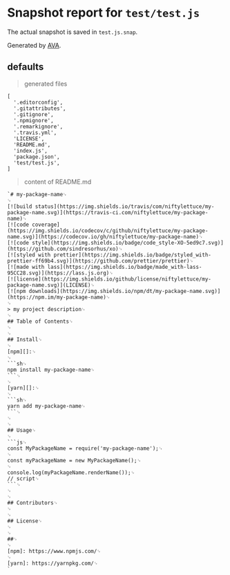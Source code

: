 # Snapshot report for `test/test.js`

The actual snapshot is saved in `test.js.snap`.

Generated by [AVA](https://ava.li).

## defaults

> generated files

    [
      '.editorconfig',
      '.gitattributes',
      '.gitignore',
      '.npmignore',
      '.remarkignore',
      '.travis.yml',
      'LICENSE',
      'README.md',
      'index.js',
      'package.json',
      'test/test.js',
    ]

> content of README.md

    `# my-package-name␊
    ␊
    [![build status](https://img.shields.io/travis/com/niftylettuce/my-package-name.svg)](https://travis-ci.com/niftylettuce/my-package-name)␊
    [![code coverage](https://img.shields.io/codecov/c/github/niftylettuce/my-package-name.svg)](https://codecov.io/gh/niftylettuce/my-package-name)␊
    [![code style](https://img.shields.io/badge/code_style-XO-5ed9c7.svg)](https://github.com/sindresorhus/xo)␊
    [![styled with prettier](https://img.shields.io/badge/styled_with-prettier-ff69b4.svg)](https://github.com/prettier/prettier)␊
    [![made with lass](https://img.shields.io/badge/made_with-lass-95CC28.svg)](https://lass.js.org)␊
    [![license](https://img.shields.io/github/license/niftylettuce/my-package-name.svg)](LICENSE)␊
    [![npm downloads](https://img.shields.io/npm/dt/my-package-name.svg)](https://npm.im/my-package-name)␊
    ␊
    > my project description␊
    ␊
    ## Table of Contents␊
    ␊
    ␊
    ## Install␊
    ␊
    [npm][]:␊
    ␊
    ```sh␊
    npm install my-package-name␊
    ```␊
    ␊
    [yarn][]:␊
    ␊
    ```sh␊
    yarn add my-package-name␊
    ```␊
    ␊
    ␊
    ## Usage␊
    ␊
    ```js␊
    const MyPackageName = require('my-package-name');␊
    ␊
    const myPackageName = new MyPackageName();␊
    ␊
    console.log(myPackageName.renderName());␊
    // script␊
    ```␊
    ␊
    ␊
    ## Contributors␊
    ␊
    ␊
    ## License␊
    ␊
    ␊
    ##␊
    ␊
    [npm]: https://www.npmjs.com/␊
    ␊
    [yarn]: https://yarnpkg.com/␊
    `
